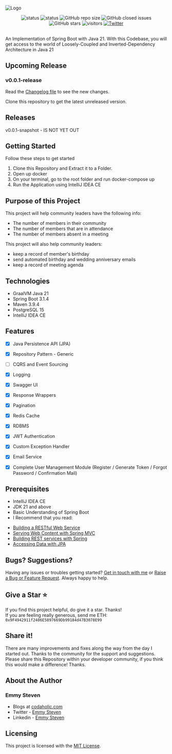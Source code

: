 
![Logo](https://github.com/codaholichq/meetona/blob/main/images/banner.png)

<div align="center">
	<img alt="status" src="https://github.com/codaholichq/meetona/actions/workflows/maven.yml/badge.svg?branch=main">
    <img alt="status" src="https://img.shields.io/badge/Status-developing-brightgree">
	<img alt="GitHub repo size" src="https://img.shields.io/github/repo-size/codaholichq/meetona">
	<img alt="GitHub closed issues" src="https://img.shields.io/github/issues-closed/codaholichq/meetona">
	<img alt="GitHub stars" src="https://img.shields.io/github/stars/codaholichq/meetona">
	<img alt="visitors" src="https://visitor-badge.laobi.icu/badge?page_id=meetona">
	<a href="https://twitter.com/intent/tweet?hashtags=meetona,java,Spring Boot,oss&text=A+portal+for+efficient+and+effective+community+management&url=https%3A%2F%2Fgithub.com%2Fcodaholichq%2Fmeetona&via=codaholichq">
		<img alt="Twitter" src="https://img.shields.io/twitter/url/http/shields.io.svg?style=flat&logo=twitter">
	</a>

</div>

<br/>

An Implementation of Spring Boot with Java 21.
With this Codebase, you will get access to the world of Loosely-Coupled and Inverted-Dependency Architecture in Java 21

## Upcoming Release

### v0.0.1-release

Read the [Changelog file](https://github.com/codaholichq/meetona/blob/main/CHANGELOG.md) to see the new changes.

Clone this repository to get the latest unreleased version.


## Releases

v0.0.1-snapshot - IS NOT YET OUT<!--[Download the first snapshot here](https://github.com/codaholichq/meetona/releases/tag/v0.0.1-snapshot) -->

## Getting Started
Follow these steps to get started
1. Clone this Repository and Extract it to a Folder.
2. Open up docker
3. On your terminal, go to the root folder and run docker-compose up
4. Run the Application using IntelliJ IDEA CE


## Purpose of this Project

This project will help community leaders have the following info:
- The number of members in their community
- The number of members that are in attendance
- The number of members absent in a meeting

This project will also help community leaders:
- keep a record of member's birthday
- send automated birthday and wedding anniversary emails
- keep a record of meeting agenda


## Technologies
- GraalVM Java 21
- Spring Boot 3.1.4
- Maven 3.9.4
- PostgreSQL 15
- IntelliJ IDEA CE

## Features
- [x] Java Persistence API (JPA)
- [x] Repository Pattern - Generic
- [ ] CQRS and Event Sourcing
- [x] Logging
- [x] Swagger UI
- [x] Response Wrappers
- [x] Pagination
- [x] Redis Cache
- [x] RDBMS
- [x] JWT Authentication
- [x] Custom Exception Handler
- [x] Email Service
- [x] Complete User Management Module (Register / Generate Token / Forgot Password / Confirmation Mail)


## Prerequisites
- IntelliJ IDEA CE
- JDK 21 and above
- Basic Understanding of Spring Boot
- I Recommend that you read:
* [Building a RESTful Web Service](https://spring.io/guides/gs/rest-service/)
* [Serving Web Content with Spring MVC](https://spring.io/guides/gs/serving-web-content/)
* [Building REST services with Spring](https://spring.io/guides/tutorials/bookmarks/)
* [Accessing Data with JPA](https://spring.io/guides/gs/accessing-data-jpa/)


## Bugs? Suggestions?
Having any issues or troubles getting started? [Get in touch with me](https://www.codaholic.com/contact) or [Raise a Bug or Feature Request](https://github.com/emmysteven/meetona/issues/new/choose). Always happy to help.


## Give a Star ⭐
If you find this project helpful, do give it a star. Thanks! <br/>
If you are feeling really generous, send me ETH: <code>0x9F4942911f2406E5897669Db99184d47B3078E99</code>


## Share it!
There are many improvements and fixes along the way from the day I started out. Thanks to the community for the support and suggestions.
Please share this Repository within your developer community, if you think this would make a difference! Thanks.


## About the Author
### Emmy Steven
- Blogs at [codaholic.com](https://www.codaholic.com)
- Twitter - [Emmy Steven](https://www.twitter.com/emmysteven_)
- Linkedin - [Emmy Steven](https://www.linkedin.com/in/emmysteven/)

## Licensing
This project is licensed with the [MIT License](https://github.com/codaholichq/meetona/blob/main/LICENSE).
